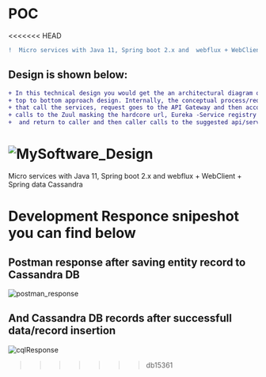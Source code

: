 # POC
<<<<<<< HEAD
```diff
!  Micro services with Java 11, Spring boot 2.x and  webflux + WebClient + Spring data Cassandra
```
## Design is shown below:
```diff
+ In this technical design you would get the an architectural diagram of microserces that represents 
+ top to bottom approach design. Internally, the conceptual process/request start with users/clients 
+ that call the services, request goes to the API Gateway and then according to the configuration it 
+ calls to the Zuul masking the hardcore url, Eureka -Service registry -> finds the appropriate services
+  and return to caller and then caller calls to the suggested api/services.   
```
![MySoftware_Design](https://user-images.githubusercontent.com/48691043/108583601-8461f900-7360-11eb-879e-6b0c3d631484.png)
=======
Micro services with Java 11, Spring boot 2.x and  webflux + WebClient + Spring data Cassandra


# Development Responce snipeshot you can find below 

## Postman response after saving entity record to Cassandra DB 

![postman_response](https://user-images.githubusercontent.com/48691043/108586716-3821b380-7376-11eb-9121-b3fb813f0a8c.png)


## And Cassandra DB records after successfull data/record insertion

![cqlResponse](https://user-images.githubusercontent.com/48691043/108586873-0230ff00-7377-11eb-9698-7ff01799d70a.png)


>>>>>>> db15361

